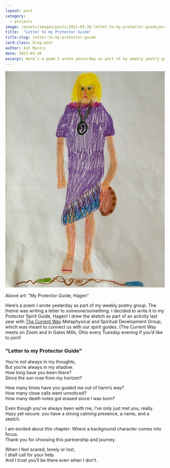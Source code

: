 ```yaml
---
layout: post
category:
  - projects
image: /assets/images/posts/2022-03-26-letter-to-my-protector-guide/protector_guide_hagen_sketch.JPG
title:  "Letter to my Protector Guide"
title-slug: letter-to-my-protector-guide
card-class: blog-post
author: Ash Mystic
date: 2022-03-26
excerpt: Here’s a poem I wrote yesterday as part of my weekly poetry group. The theme was writing a letter to someone/something. I decided to write it to my Protector Spirit Guide, Hagen!
---
```


<img class="post-image-fullwidth" src="/assets/images/posts/2022-03-26-letter-to-my-protector-guide/protector_guide_hagen_sketch.JPG" alt="hagen protector guide colored pencil drawing art"/>

Above art: "My Protector Guide, Hagen"

Here’s a poem I wrote yesterday as part of my weekly poetry group. The theme was writing a letter to someone/something. I decided to write it to my Protector Spirit Guide, Hagen! I drew the sketch as part of an activity last year with [The Current Way](https://www.facebook.com/TheCurrentWay/) Metaphysical and Spiritual Development Group, which was meant to connect us with our spirit guides. (The Current Way meets on Zoom and in Gates Mills, Ohio every Tuesday evening if you’d like to join!)

### "Letter to my Protector Guide"

You’re not always in my thoughts,<br>
But you’re always in my shadow.<br>
How long have you been there?<br>
Since the sun rose from my horizon?

How many times have you guided me out of harm’s way?<br>
How many close calls went unnoticed?<br>
How many death notes got erased since I was born?

Even though you’ve always been with me, I’ve only just met you, really.<br>
Hazy yet secure: you have a strong calming presence, a name, and a sketch.

I am excited about this chapter: Where a background character comes into focus.<br>
Thank you for choosing this partnership and journey.

When I feel scared, lonely or lost,<br>
I shall call for your help.<br>
And I trust you’ll be there even when I don’t.
